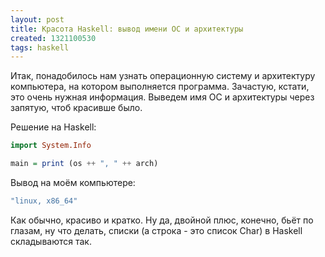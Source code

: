 ```yaml
---
layout: post
title: Красота Haskell: вывод имени ОС и архитектуры
created: 1321100530
tags: haskell
---
```

Итак, понадобилось нам узнать операционную систему и архитектуру компьютера, на котором выполняется программа. Зачастую, кстати, это очень нужная информация. Выведем имя ОС и архитектуры через запятую, чтоб красивше было.

Решение на Haskell:
```haskell
import System.Info

main = print (os ++ ", " ++ arch)
```

Вывод на моём компьютере:
```bash
"linux, x86_64"
```

Как обычно, красиво и кратко. Ну да, двойной плюс, конечно, бьёт по глазам, ну что делать, списки (а строка - это список Char) в Haskell складываются так. 
